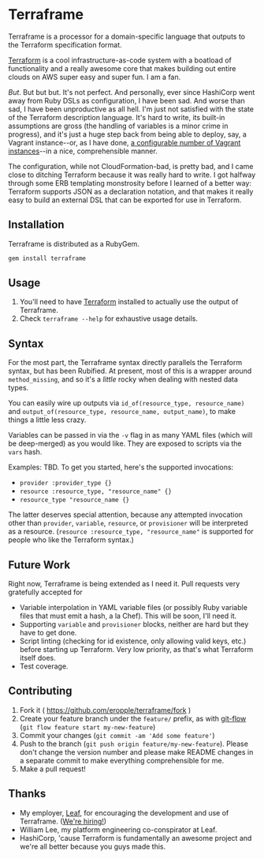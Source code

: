 # Terraframe #
Terraframe is a processor for a domain-specific language that outputs to the Terraform specification format.

[Terraform][1] is a cool infrastructure-as-code system with a boatload of functionality and a really awesome core that makes building out entire clouds on AWS super easy and super fun. I am a fan.

_But_. But but but. It's not perfect. And personally, ever since HashiCorp went away from Ruby DSLs as configuration, I have been sad. And worse than sad, I have been unproductive as all hell. I'm just not satisfied with the state of the Terraform description language. It's hard to write, its built-in assumptions are gross (the handling of variables is a minor crime in progress), and it's just a huge step back from being able to deploy, say, a Vagrant instance--or, as I have done, [a configurable number of Vagrant instances][2]--in a nice, comprehensible manner.

The configuration, while not CloudFormation-bad, is pretty bad, and I came close to ditching Terraform because it was really hard to write. I got halfway through some ERB templating monstrosity before I learned of a better way: Terraform supports JSON as a declaration notation, and that makes it really easy to build an external DSL that can be exported for use in Terraform.

## Installation ##
Terraframe is distributed as a RubyGem.

```bash
gem install terraframe
```

## Usage ##
1. You'll need to have [Terraform][1] installed to actually use the output of Terraframe.
2. Check `terraframe --help` for exhaustive usage details.

## Syntax ##
For the most part, the Terraframe syntax directly parallels the Terraform syntax, but has been Rubified. At present, most of this is a wrapper around `method_missing`, and so it's a _little_ rocky when dealing with nested data types.

You can easily wire up outputs via `id_of(resource_type, resource_name)` and `output_of(resource_type, resource_name, output_name)`, to make things a little less crazy.

Variables can be passed in via the `-v` flag in as many YAML files (which will be deep-merged) as you would like. They are exposed to scripts via the `vars` hash.

Examples: TBD. To get you started, here's the supported invocations:

- `provider :provider_type {}`
- `resource :resource_type, "resource_name" {}`
- `resource_type "resource_name {}`

The latter deserves special attention, because any attempted invocation other than `provider`, `variable`, `resource`, or `provisioner` will be interpreted as a resource. (`resource :resource_type, "resource_name"` is supported for people who like the Terraform syntax.)

## Future Work ##
Right now, Terraframe is being extended as I need it. Pull requests very gratefully accepted for

- Variable interpolation in YAML variable files (or possibly Ruby variable files that must emit a hash, a la Chef). This will be soon, I'll need it.
- Supporting `variable` and `provisioner` blocks, neither are hard but they have to get done.
- Script linting (checking for id existence, only allowing valid keys, etc.) before starting up Terraform. Very low priority, as that's what Terraform itself does.
- Test coverage.

## Contributing ##
1. Fork it ( https://github.com/eropple/terraframe/fork )
2. Create your feature branch under the `feature/` prefix, as with [git-flow][3] (`git flow feature start my-new-feature`)
3. Commit your changes (`git commit -am 'Add some feature'`)
4. Push to the branch (`git push origin feature/my-new-feature`). Please don't change the version number and please make README changes in a separate commit to make everything comprehensible for me.
5. Make a pull request!

## Thanks ##
- My employer, [Leaf][4], for encouraging the development and use of Terraframe. ([We're hiring!][5])
- William Lee, my platform engineering co-conspirator at Leaf.
- HashiCorp, 'cause Terraform is fundamentally an awesome project and we're all better because you guys made this.

[1]: https://www.terraform.io
[2]: http://edcanhack.com/2014/07/a-virtual-mesos-cluster-with-vagrant-and-chef/
[3]: https://www.atlassian.com/git/tutorials/comparing-workflows/feature-branch-workflow
[4]: http://engineering.leaf.me
[5]: mailto:eropple+hiring@leaf.me
